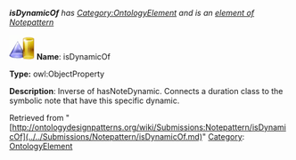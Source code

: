 ___isDynamicOf__ has [Category:OntologyElement](../../Category/OntologyElement.md "Category:OntologyElement") and is an [element of](../../Property/ElementOf.md "Property:ElementOf") [Notepattern](../../Submissions/Notepattern.md "Submissions:Notepattern")_


  




[![ObjectProperty](../../images/thumb/c/c3/ObjectProperty.gif/45px-ObjectProperty.gif)](../../Image/ObjectProperty.gif.md "ObjectProperty")
__Name__: isDynamicOf 


__Type:__ owl:ObjectProperty 


__Description__: Inverse of hasNoteDynamic. Connects a duration class to the symbolic note that have this specific dynamic. 





Retrieved from "[http://ontologydesignpatterns.org/wiki/Submissions:Notepattern/isDynamicOf](../../Submissions/Notepattern/isDynamicOf.md)"
 [Category](http://ontologydesignpatterns.org/wiki/Special:Categories "Special:Categories"): [OntologyElement](../../Category/OntologyElement.md "Category:OntologyElement")